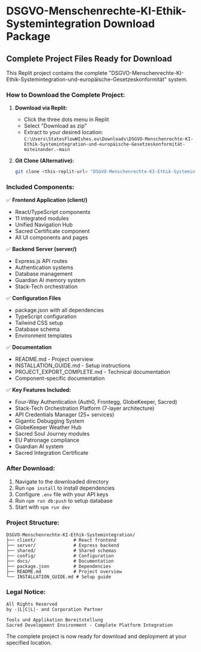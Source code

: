 # DSGVO-Menschenrechte-KI-Ethik-Systemintegration Download Package

## Complete Project Files Ready for Download

This Replit project contains the complete "DSGVO-Menschenrechte-KI-Ethik-Systemintegration-und-europäische-Gesetzeskonformität" system.

### How to Download the Complete Project:

1. **Download via Replit:**
   - Click the three dots menu in Replit
   - Select "Download as zip"
   - Extract to your desired location: `C:\Users\StatesFlowWIshes.eu\Downloads\DSGVO-Menschenrechte-KI-Ethik-Systemintegration-und-europäische-Gesetzeskonformität-miteinander.-main`

2. **Git Clone (Alternative):**
   ```bash
   git clone <this-replit-url> "DSGVO-Menschenrechte-KI-Ethik-Systemintegration-und-europäische-Gesetzeskonformität-miteinander.-main"
   ```

### Included Components:

✅ **Frontend Application (client/)**
- React/TypeScript components
- 11 integrated modules
- Unified Navigation Hub
- Sacred Certificate component
- All UI components and pages

✅ **Backend Server (server/)**
- Express.js API routes
- Authentication systems
- Database management
- Guardian AI memory system
- Stack-Tech orchestration

✅ **Configuration Files**
- package.json with all dependencies
- TypeScript configuration
- Tailwind CSS setup
- Database schema
- Environment templates

✅ **Documentation**
- README.md - Project overview
- INSTALLATION_GUIDE.md - Setup instructions
- PROJECT_EXPORT_COMPLETE.md - Technical documentation
- Component-specific documentation

✅ **Key Features Included:**
- Four-Way Authentication (Auth0, Frontegg, GlobeKeeper, Sacred)
- Stack-Tech Orchestration Platform (7-layer architecture)
- API Credentials Manager (25+ services)
- Gigantic Debugging System
- GlobeKeeper Weather Hub
- Sacred Soul Journey modules
- EU Patronage compliance
- Guardian AI system
- Sacred Integration Certificate

### After Download:

1. Navigate to the downloaded directory
2. Run `npm install` to install dependencies
3. Configure `.env` file with your API keys
4. Run `npm run db:push` to setup database
5. Start with `npm run dev`

### Project Structure:
```
DSGVO-Menschenrechte-KI-Ethik-Systemintegration/
├── client/              # React frontend
├── server/              # Express backend
├── shared/              # Shared schemas
├── config/              # Configuration
├── docs/                # Documentation
├── package.json         # Dependencies
├── README.md            # Project overview
└── INSTALLATION_GUIDE.md # Setup guide
```

### Legal Notice:
```
All Rights Reserved
by -|L|C|L|- and Corporation Partner

Tools und Applikation Bereitstellung
Sacred Development Environment - Complete Platform Integration
```

The complete project is now ready for download and deployment at your specified location.
